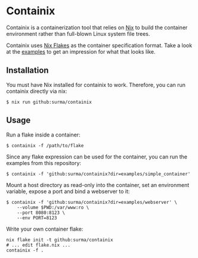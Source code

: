 # Containix

Containix is a containerization tool that relies on [Nix] to build the container environment rather than full-blown Linux system file trees.

Containix uses [Nix Flakes] as the container specification format. Take a look at the [examples] to get an impression for what that looks like.

## Installation

You must have Nix installed for containix to work. Therefore, you can run containix directly via nix:

```console
$ nix run github:surma/containix
```

## Usage

Run a flake inside a container:

```console
$ containix -f /path/to/flake
```

Since any flake expression can be used for the container, you can run the examples from this repository:

```console
$ containix -f 'github:surma/containix?dir=examples/simple_container'
```

Mount a host directory as read-only into the container, set an environment variable, expose a port and bind a webserver to it:

```console
$ containix -f 'github:surma/containix?dir=examples/webserver' \
    --volume $PWD:/var/www:ro \
    --port 8080:8123 \
    --env PORT=8123
```

Write your own container flake:

```console
nix flake init -t github:surma/containix
# ... edit flake.nix ...
containix -f .
```

[Nix]: https://nixos.org/
[Nix Flakes]: https://nixos.wiki/wiki/Flakes
[examples]: ./examples/
